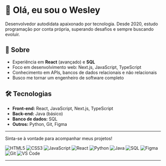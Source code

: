# 👋 Olá, eu sou o Wesley

Desenvolvedor autodidata apaixonado por tecnologia. Desde 2020, estudo programação por conta própria, superando desafios e sempre buscando evoluir.

## 🚀 Sobre

- Experiência em **React** (avançado) e **SQL**
- Foco em desenvolvimento web: Next.js, JavaScript, TypeScript
- Conhecimento em APIs, bancos de dados relacionais e não relacionais
- Busco me tornar um engenheiro de software completo

## 🛠️ Tecnologias

- **Front-end:** React, JavaScript, Next.js, TypeScript
- **Back-end:** Java (básico)
- **Banco de dados:** SQL
- **Outros:** Python, Git, Figma

---

Sinta-se à vontade para acompanhar meus projetos!

![HTML5](https://img.shields.io/badge/-HTML5-E34F26?logo=html5&logoColor=fff&style=flat)
![CSS3](https://img.shields.io/badge/-CSS3-1572B6?logo=css3&logoColor=fff&style=flat)
![JavaScript](https://img.shields.io/badge/-JavaScript-F7DF1E?logo=javascript&logoColor=000&style=flat)
![React](https://img.shields.io/badge/-React-61DAFB?logo=react&logoColor=000&style=flat)
![Python](https://img.shields.io/badge/-Python-3776AB?logo=python&logoColor=fff&style=flat)
![Java](https://img.shields.io/badge/-Java-007396?logo=java&logoColor=fff&style=flat)
![SQL](https://img.shields.io/badge/-SQL-4479A1?logo=postgresql&logoColor=fff&style=flat)
![Figma](https://img.shields.io/badge/-Figma-F24E1E?logo=figma&logoColor=fff&style=flat)
![Git](https://img.shields.io/badge/-Git-F05032?logo=git&logoColor=fff&style=flat)
![VS Code](https://img.shields.io/badge/-VS%20Code-007ACC?logo=visual-studio-code&logoColor=fff&style=flat)

---
